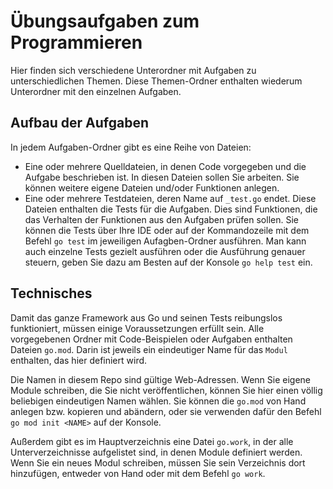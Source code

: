 # Übungsaufgaben zum Programmieren

Hier finden sich verschiedene Unterordner mit Aufgaben zu unterschiedlichen Themen.
Diese Themen-Ordner enthalten wiederum Unterordner mit den einzelnen Aufgaben.

## Aufbau der Aufgaben

In jedem Aufgaben-Ordner gibt es eine Reihe von Dateien:

* Eine oder mehrere Quelldateien, in denen Code vorgegeben und die Aufgabe
  beschrieben ist. In diesen Dateien sollen Sie arbeiten.
  Sie können weitere eigene Dateien und/oder Funktionen anlegen.
* Eine oder mehrere Testdateien, deren Name auf `_test.go` endet.
  Diese Dateien enthalten die Tests für die Aufgaben.
  Dies sind Funktionen, die das Verhalten der Funktionen aus den Aufgaben prüfen sollen.
  Sie können die Tests über Ihre IDE oder auf der Kommandozeile mit dem Befehl
  `go test` im jeweiligen Aufagben-Ordner ausführen.
  Man kann auch einzelne Tests gezielt ausführen oder die Ausführung genauer steuern,
  geben Sie dazu am Besten auf der Konsole `go help test` ein.

## Technisches

Damit das ganze Framework aus Go und seinen Tests reibungslos funktioniert,
müssen einige Voraussetzungen erfüllt sein.
Alle vorgegebenen Ordner mit Code-Beispielen oder Aufgaben enthalten
Dateien `go.mod`. Darin ist jeweils ein eindeutiger Name für das `Modul` enthalten,
das hier definiert wird.

Die Namen in diesem Repo sind gültige Web-Adressen.
Wenn Sie eigene Module schreiben, die Sie nicht veröffentlichen, können Sie hier
einen völlig beliebigen eindeutigen Namen wählen.
Sie können die `go.mod` von Hand anlegen bzw. kopieren und abändern,
oder sie verwenden dafür den Befehl `go mod init <NAME>` auf der Konsole.

Außerdem gibt es im Hauptverzeichnis eine Datei `go.work`, in der alle
Unterverzeichnisse aufgelistet sind, in denen Module definiert werden.
Wenn Sie ein neues Modul schreiben, müssen Sie sein Verzeichnis dort hinzufügen,
entweder von Hand oder mit dem Befehl `go work`.
